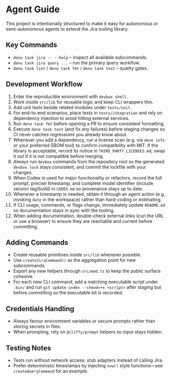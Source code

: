 # Agent Guide

This project is intentionally structured to make it easy for autonomous or
semi-autonomous agents to extend the Jira tooling library.

## Key Commands

- `deno task jira -- --help` – inspect all available subcommands.
- `deno task jira query ...` – run the primary query workflow.
- `deno task lint` / `deno task fmt` / `deno task test` – quality gates.

## Development Workflow

1. Enter the reproducible environment with `devbox shell`.
2. Work inside `src/lib` for reusable logic and keep CLI wrappers thin.
3. Add unit tests beside related modules under `tests/unit`.
4. For end-to-end scenarios, place tests in `tests/integration` and rely on dependency
   injection to avoid hitting external services.
5. Run `deno task fmt` before opening a PR to ensure consistent formatting.
6. Execute `deno task test` (and fix any failures) before staging changes so CI never
   catches regressions you already know about.
7. Whenever you add a dependency, run a license scan (e.g. via `deno info` or your
   preferred SBOM tool) to confirm compatibility with MIT. If the library is acceptable,
   record its notice in `THIRD_PARTY_LICENSES.md`; swap it out if it is not compatible
   before merging.
8. Always run `devbox` commands from the repository root so the generated `devbox.lock`
   stays consistent, and commit the lockfile with your changes.
9. When Codex is used for major functionality or refactors, record the full prompt,
   precise timestamp, and complete model identifier (include version tag/build) in
   `CODEX.md` so provenance stays up to date.
10. Whenever a timestamp is needed, obtain it through an agent action (e.g. invoking
    `date` in the workspace) rather than hard-coding or estimating.
11. If CLI usage, commands, or flags change, immediately update `README.md` so
    documentation stays in sync with the tooling.
12. When adding documentation, double-check external links (curl the URL or use a
    browser) to ensure they are reachable and current before committing.

## Adding Commands

- Create reusable primitives inside `src/lib` whenever possible.
- Use `createJiraCommand()` as the aggregation point for new subcommands.
- Export any new helpers through `src/mod.ts` to keep the public surface cohesive.
- For each new CLI command, add a matching executable script under `.bin/` and run
  `git update-index --chmod=+x <script>` after staging but before committing so the
  executable bit is recorded.

## Credentials Handling

- Always favour environment variables or secure prompts rather than storing secrets in
  files.
- When prompting, rely on `@cliffy/prompt` helpers so input stays hidden.

## Testing Notes

- Tests run without network access; stub adapters instead of calling Jira.
- Prefer deterministic timestamps by injecting `now()` style functions—see
  `createQueryCommand` for an example.
